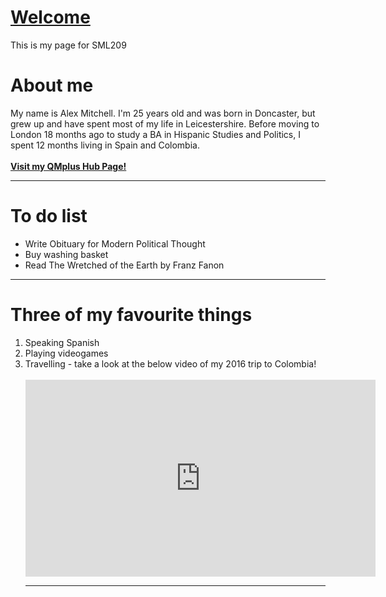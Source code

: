 <h1><u>Welcome</u></h1>
<p>This is my page for SML209</p>

<h1>About me</h1>
<p>My name is Alex Mitchell. I'm 25 years old and was born in Doncaster, but grew up and have spent most of my life in Leicestershire. Before moving to London 18 months ago to study a BA in Hispanic Studies and Politics, I spent 12 months living in Spain and Colombia.
<br>
<br>
<a href="https://hub.qmplus.qmul.ac.uk/view/view.php?t=4PMb3Y5QLKh7enARmxdF"><strong> Visit my QMplus Hub Page!</strong></a>
</p>
<hr>
  
<h1>To do list</h1>
<p>
<ul><li>Write Obituary for Modern Political Thought</li> <li>Buy washing basket</li> <li>Read The Wretched of the Earth by Franz Fanon</li>
</p>
</ul>

 
<hr>
<h1>Three of my favourite things</h1>
<p>
<ol><li>Speaking Spanish</li><li>Playing videogames</li><li>Travelling - take a look at the below video of my 2016 trip to Colombia!</li>
<br>
<iframe width="560" height="315" src="https://www.youtube.com/embed/rks_VRZfLFg" frameborder="0" allow="autoplay; encrypted-media" allowfullscreen></iframe>
</p>
<hr>
